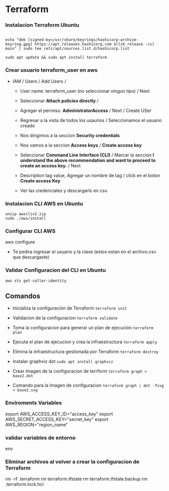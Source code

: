 # Terraform

### Instalacion Terraform Ubuntu 
```wget -O- https://apt.releases.hashicorp.com/gpg | sudo gpg --dearmor -o /usr/share/keyrings/hashicorp-archive-keyring.gpg

echo "deb [signed-by=/usr/share/keyrings/hashicorp-archive-keyring.gpg] https://apt.releases.hashicorp.com $(lsb_release -cs) main" | sudo tee /etc/apt/sources.list.d/hashicorp.list

sudo apt update && sudo apt install terraform
```

### Crear usuario terraform_user en aws
* IAM / Users / Add Users / 
    - User name: terraform_user (no seleccionar ningun tipo) / Next
    - Seleccionar **Attach policies directly** / 
    - Agregar el permiso: **AdministratorAccess** / Next / Create USer

    - Regresar a la vista de todos los usaurios / Seleccionamos el usuario creado
    - Nos dirigimos a la seccion **Security credentials**
    - Nos vamos a la seccion **Access keys** /  **Create access key**
    - Seleccionar **Command Line Interface (CLI)** / Marcar la seccion **I understand the above recommendation and want to proceed to create an access key.** / Next
    - Description tag value, Agregar un nombre de tag / click en el boton **Create access Key**
    - Ver las credenciales y descargarlo en csv. 


### Instalacion CLI AWS en Ubuntu 
```curl "https://awscli.amazonaws.com/awscli-exe-linux-x86_64.zip" -o "awscliv2.zip"
unzip awscliv2.zip
sudo ./aws/install
```


### Configurar CLI AWS 
aws configure

* Te pedira ingresar el usuario y la clave (estos estan en el archivo.csv que descargaste)


### Validar Configuracion del CLI en Ubuntu
`aws sts get-caller-identity`


## Comandos 
* Inicializa la configuración de Terraform
`terraform init`

* Validacion de la configuracion
`terraform validate`

* Toma la configuracion para generar un plan de ejecución
`terraform plan`

* Ejecuta el plan de ejecucion y crea la infraestructura 
`terraform apply` 

* Elimina la infraestructura gestionada por Terraform
`terraform destroy`

* Instalar graphviz dot
`sudo apt install graphviz`

* Crear imagen de la configuracion de terrform
`terraform graph > base2.dot`

* Comando para la Imagen de configuracion
`terraform graph | dot -Tsvg > base2.svg`


### Enviroments Variables
export AWS_ACCESS_KEY_ID="access_key"
export AWS_SECRET_ACCESS_KEY="secret_key"
export AWS_REGION="region_name"

### validar variables de entorno
env

### Eliminar archivos al volver a crear la configuracion de Terraform
rm -rf .terraform
rm terraform.tfstate
rm terraform.tfstate.backup 
rm .terraform.lock.hcl 

